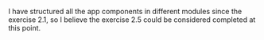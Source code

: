 I have structured all the app components in different modules since the exercise 2.1, so I believe the exercise 2.5 could be considered completed at this point.
